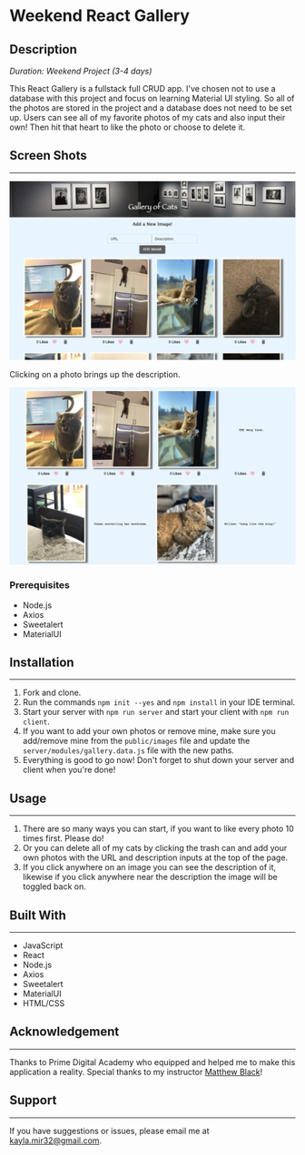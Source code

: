 # Weekend React Gallery

## Description

*Duration: Weekend Project (3-4 days)*

This React Gallery is a fullstack full CRUD app. I've chosen not to use a database with this project and focus on learning Material UI styling. So all of the photos are stored in the project and a database does not need to be set up. Users can see all of my favorite photos of my cats and also input their own! Then hit that heart to like the photo or choose to delete it.

## Screen Shots
___
![Screenshot](ScreenShot.png)

Clicking on a photo brings up the description.

![Screenshot](ScreenShotDescription.png)

### Prerequisites

- Node.js
- Axios
- Sweetalert
- MaterialUI

## Installation
___

1. Fork and clone.
2. Run the commands ```npm init --yes``` and ```npm install``` in your IDE terminal.
3. Start your server with ```npm run server``` and start your client with ```npm run client```.
4. If you want to add your own photos or remove mine, make sure you add/remove mine from the ```public/images``` file and update the ```server/modules/gallery.data.js``` file with the new paths.
5. Everything is good to go now! Don't forget to shut down your server and client when you're done!

## Usage
___

1. There are so many ways you can start, if you want to like every photo 10 times first. Please do!
2. Or you can delete all of my cats by clicking the trash can and add your own photos with the URL and description inputs at the top of the page.
3. If you click anywhere on an image you can see the description of it, likewise if you click anywhere near the description the image will be toggled back on.

## Built With
___

- JavaScript
- React
- Node.js
- Axios
- Sweetalert
- MaterialUI
- HTML/CSS

## Acknowledgement
___

Thanks to Prime Digital Academy who equipped and helped me to make this application a reality. Special thanks to my instructor [Matthew Black](https://github.com/matthew-black)!

## Support
___

If you have suggestions or issues, please email me at [kayla.mir32@gmail.com](mailto:kayla.mir32@gmail.com).  